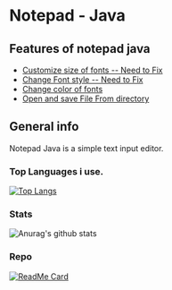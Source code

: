 # Notepad - Java
## Features of notepad java
* [Customize size of fonts -- Need to Fix](#customize-size-Of-fonts)
* [Change Font style -- Need to Fix](#customize-size-Of-fonts)
* [Change color of fonts](#Change-color-of-fonts)
* [Open and save File From directory](#open-and-save-file-directory)

## General info
Notepad Java is a simple text input editor.

### Top Languages i use.
[![Top Langs](https://github-readme-stats.vercel.app/api/top-langs/?username=ryusaplad&layout=compact)](https://github.com/ryusaplad/github-readme-stats)

### Stats
![Anurag's github stats](https://github-readme-stats.vercel.app/api?username=ryusaplad&show_icons=true&theme=dark)

### Repo
[![ReadMe Card](https://github-readme-stats.vercel.app/api/pin/?username=ryusaplad&repo=NotePad-Java&theme=dark&show_icons=true)](https://github.com/ryusaplad/NotePad-Java)
